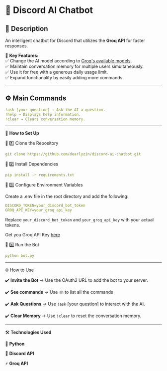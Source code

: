 # 🤖 **Discord AI Chatbot**  

## 📌 **Description**  
An intelligent chatbot for Discord that utilizes the **Groq API** for faster responses.  

🔹 **Key Features:**  
✅ Change the AI model according to [Groq's available models](https://console.groq.com/docs/models).  
✅ Maintain conversation memory for multiple users simultaneously.  
✅ Use it for free with a generous daily usage limit.  
✅ Expand functionality by easily adding more commands.  

---

## ⚙️ **Main Commands**  
````yaml
!ask [your question] → Ask the AI a question.
!help → Displays help information.
!clear → Clears conversation memory.
````

---

🚀 **How to Set Up**

🔹 1️⃣ Clone the Repository
````yaml
git clone https://github.com/dearlyzin/discord-ai-chatbot.git
````
🔹 2️⃣ Install Dependencies
````yaml
pip install -r requirements.txt
````
🔹 3️⃣ Configure Environment Variables

Create a .env file in the root directory and add the following:
````yaml
DISCORD_TOKEN=your_discord_bot_token
GROQ_API_KEY=your_groq_api_key
````
Replace `your_discord_bot_token` and `your_groq_api_key` with your actual tokens.

Get you Groq API Key [here](https://console.groq.com/keys)

🔹 4️⃣ Run the Bot
````yaml
python bot.py
````

---

🌐 How to Use

✔️ **Invite the Bot** → Use the OAuth2 URL to add the bot to your server.

✔️ **See commands** → Use `!h` to list all the commands

✔️ **Ask Questions** → Use `!ask` [your question] to interact with the AI.

✔️ **Clear Memory** → Use `!clear` to reset the conversation memory.

---

🛠 **Technologies Used**

🐍 **Python**

🤖 **Discord API**

⚡ **Groq API**

  
